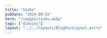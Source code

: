 ```yaml
---
title: "Izuku"
pubDate: "2024-08-31"
hero: "/images/izuku.webp"
tags: ["dibujos"]
layout: "../../layouts/BlogPostLayout.astro"
---
```

